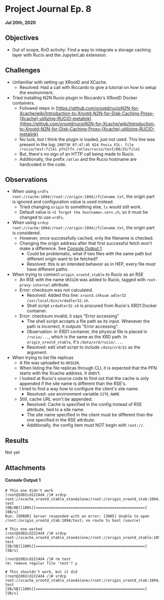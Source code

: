 # Project Journal Ep. 8
**Jul 20th, 2020**

## Objectives
- Out of scope, RnD activity: Find a way to integrate a storage caching layer with Rucio and the JupyterLab extension.

## Challenges
- Unfamiliar with setting up XRootD and XCache.
  - Resolved: Had a call with Riccardo to give a tutorial on how to setup the environment.
- Tried installing N2N Rucio plugin in Riccardo's XRootD Docker containers.
  - Followed steps in [https://github.com/xrootd/rucioN2N-for-Xcache/wiki/Introduction-to-Xrootd-N2N-for-Disk-Caching-Proxy-(Xcache)-utilizing-RUCIO-metalink](https://github.com/xrootd/rucioN2N-for-Xcache/wiki/Introduction-to-Xrootd-N2N-for-Disk-Caching-Proxy-(Xcache)-utilizing-RUCIO-metalink)
  - No luck, but I think the plugin is loaded, just not used. This line was present in the log: `200730 07:47:45 024 Posix_P2L: file /rucio/test:file1 pfn2lfn /atlas/rucio/test/80/25/file1`
  - But, there's no sign of an HTTP call being made to Rucio.
  - Additionally, the prefix `/atlas` and the Rucio hostname are hardcoded in the code.

## Observations
- When using `xrdfs root://cache:1094//root://origin:1094//filename.txt`, the origin part is ignored and configuration value is used instead.
  - Tried changing `origin` to something else, `ls` would still work.
  - Default value is `<I forgot the hostname>.cern.ch`, so it must be changed to use `xrdfs`.
- When using `xrdcp root://cache:1094//root://origin:1094//filename.txt`, the origin part is considered.
  - However, once successfully cached, only the filename is checked.
  - Changing the origin address after that first successful fetch won't make a difference. See [Console Output 1](#console-output-1).
    - Could be problematic, what if two files with the same path but different origin want to be fetched?
    - Resolved: this is an intended behavior as in HEP, every file must have different paths.
- When trying to connect `origin_xrootd_stable` to Rucio as an RSE
  - An RSE with the name `ORIGIN` was added to Rucio, tagged with `root-proxy-internal` attribute.
  - Error: checksum was not calculated.
    - Resolved: Added this line: `xrootd.chksum adler32 /usr/local/bin/xrdadler32.sh`.
    - Shell script `xrdadler32.sh` is procured from Rucio's XRD1 Docker container.
  - Error: checksum invalid, it says "Error accessing"
    - The shell script accepts a file path as its input. Whenever the path is incorrect, it outputs "Error accessing".
    - Observation: in XRD1 container, the physical file is placed in `/rucio/...`, which is the same as the XRD path. In `origin_xrootd_stable`, it's `/data/xrd/rucio/...`.
    - Resolved: edit shell script to include `/data/xrd/$1` as the argument.
- When trying to list file replicas
  - A file was uploaded to `ORIGIN`.
  - When listing the file replicas through CLI, it is expected that the PFN starts with the Xcache address. It didn't.
  - I looked at Rucio's source code to find out that the cache is only appended if the site name is different than the RSE's.
  - I tried to find a way how to configure the client's site name.
    - Resolved: use environment variable `SITE_NAME`
  - Still, cache URL won't be appended.
    - Resolved: Cache is specified in the config instead of RSE attribute, tied to a site name.
    - The site name specified in the client must be different than the one specified in the RSE attribute.
    - Additionally, the config item must NOT begin with `root://`.

## Results
Not yet

## Attachments
#### Console Output 1
```
# This one didn't work
[root@2d02cd2224d4 /]# xrdcp root://xcache_xrootd_stable_standalone//root://origin_xrootd_stab:1094/test test
[0B/0B][100%][==================================================][0B/s]
Run: [ERROR] Server responded with an error: [3005] Unable to open /root:/origin_xrootd_stab:1094/test; no route to host (source) 

# This one worked
[root@2d02cd2224d4 /]# xrdcp root://xcache_xrootd_stable_standalone//root://origin_xrootd_stable:1094/test test
[5B/5B][100%][==================================================][5B/s]

[root@2d02cd2224d4 /]# rm test
rm: remove regular file 'test'? y

# This shouldn't work, but it did
[root@2d02cd2224d4 /]# xrdcp root://xcache_xrootd_stable_standalone//root://origin_xrootd_stab:1094/test test
[5B/5B][100%][==================================================][5B/s]
```